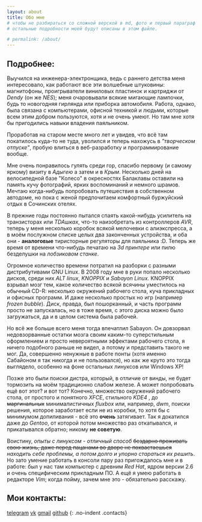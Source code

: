 ```yaml
---
layout: about
title: Обо мне
# чтобы не разбираться со сложной верской в md, фото и первый параграф текста вставил прямо в лейаут 'about'.
# остальные подробности моей будут описаны в этом файле.

# permalink: /about/
---
```


## Подробнee:
Выучился на инженера-электронщика, ведь с раннего детства меня интересовало, как работают все эти волшебные штуковины: 
магнитофоны, проигрыватели виниловых пластинок и картриджи от _Dendy_ (он же _NES_); меня очаровывали всякие мигающие
лампочки, будь то новогодняя гирлянда или приборка автомобиля. Работа, однако, была связана с компьютерами, офисной
техникой и людьми, которые всем этим добром пользуются, хотя и не очень умеют. Но там мне хотя бы пригодились навыки
владения паяльником.

Проработав на старом месте много лет и увидев, что всё там покатилось куда-то не туда, уволился и теперь нахожусь в 
_"творческом отпуске"_, пробую влиться в веб-разработку и программирование вообще.

Мне очень понравилось гулять среди гор, спасибо первому (и самому яркому) визиту в _Адыгею_ а затем и в _Крым_. Несколько 
дней на велосипедной базе "Колесо" в окресностях Балаклавы оставили на память кучу фотографий, ярких воспоминаний и 
немного шрамов. Мечтаю когда-нибудь попробовать путешествия в собственном автодоме, но пока с женой предпочитаем
комфортный буржуйский отдых в Сочинских отелях.

В прежние годы постоянно пытался спаять какой-нибудь усилитель на транзисторах или _TDAшках_, что-то наизобретать из
контроллеров _AVR_, теперь у меня несколько коробок всякой мелочевки с алиэкспресса, а в моём послужном списке целых
два законченных устройства, и оба они - __аналоговые__ тиристорные регуляторы для паяльника :D. Теперь же время от времени
что-нибудь печатаю на _3d принтере_ или пилю безделушки на _лобзиковом станке_.

Огромное количество времени потратил на разборки с разными дистрибутивами GNU Linux. В 2008 году мне в руки попало 
несколько дисков, среди них _ALT linux_, _KNOPPIX_ и _Sabayon Linux_. KNOPPIX взрывал мозг тем, какое количество 
всякой всячины уместилось на обычный CD-R: несколько окружений рабочего стола, куча прикладных и офисных программ. 
И даже несколько простых но игр (например _frozen bubble_). Диск, правда, был пошорканный, и часть программ просто не
запускалась, но в тоже время, с этого диска можно было загружаться, да и в целом система была рабочей. 

Но всё же больше всего меня тогда впечатлил Sabayon. Он довзорвал недовзорванные остатки мозга своим каким-то
суперстильным оформлением и просто невероятными эффектами рабочего стола, я ничего подобного раньше не видел, а потому
и представить такого не мог. Да, совершенно ненужные в работе понты (хотя именно Сабайоном я так никогда и не
пользовался), но как же круто это тогда выглядело, особенно на фоне остальных линуксов или Windows XP! 

Позже это были поиски дистра, который, в отличие от винды, не будет тормозить на моём традиционно слабом железе. А
может попробовать ещё вот этот? и вот тот? Конечно, множество окружений рабочего стола, от простого и понятного _XFCE_,
стильного _KDE4_ , до ~~маргинальных~~ минималистичных _fluxbox_ или, например, _dwm_, поиски решения, которое
заработает если не из коробки, то хотя бы с минимумом допиливания - всё это __очень__ затягивает. Так я докатился даже 
до _Gentoo_, от которой потом множество раз откатывался, и прикатывался обратно; никому __не советую__.  

Воистину, _опыты с линуксом - отличный способ_ ~~бездарно проживать свою жизнь, даже перед пацанами во дворе не 
похвастаешься~~ _находить себе проблемы, а потом долго и упорно стараться их решить_. Но зато умение работать в консоли
пару раз пригождалось мне и в работе: был у нас там компьютер с древним _Red Hat_, ядром версии 2.6 и очень 
специфическим прикладным ПО. А ещё я умею работать в редакторе _Vim_; когда пойму, зачем мне это - 
обязательно расскажу.

## Мои контакты:

[telegram](https://t.me/ivan_obstinatus) [vk](https://vk.com/id3354059) [gmail](mailto:obst.box@gmail.com) [github](
https://github.com/Obstbox)
{: .no-indent .contacts}
